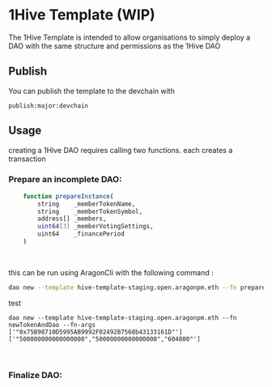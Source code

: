 # 1Hive Template (WIP)


The 1Hive Template is intended to allow organisations to simply deploy a DAO with the same structure and permissions as the 1Hive DAO

## Publish
You can publish the template to the devchain with

```
publish:major:devchain
```

## Usage

creating a 1Hive DAO requires calling two functions. each creates a transaction

### Prepare an incomplete DAO:

```sh
    function prepareInstance(
        string    _memberTokenName,
        string    _memberTokenSymbol,
        address[] _members,
        uint64[3] _memberVotingSettings,
        uint64    _financePeriod
    )
```

<br/>

this can be run using AragonCli with the following command :

```sh
dao new --template hive-template-staging.open.aragonpm.eth --fn prepareInstance --fn-args "BeeToken" BEE ['"0x75B98710D5995AB9992F02492B7568b43133161D"']  ['"500000000000000000","50000000000000000","604800"'] 0
```

test 
```
dao new --template hive-template-staging.open.aragonpm.eth --fn newTokenAndDao --fn-args ['"0x75B98710D5995AB9992F02492B7568b43133161D"']  ['"500000000000000000","50000000000000000","604800"']
```
<br/>

### Finalize DAO: